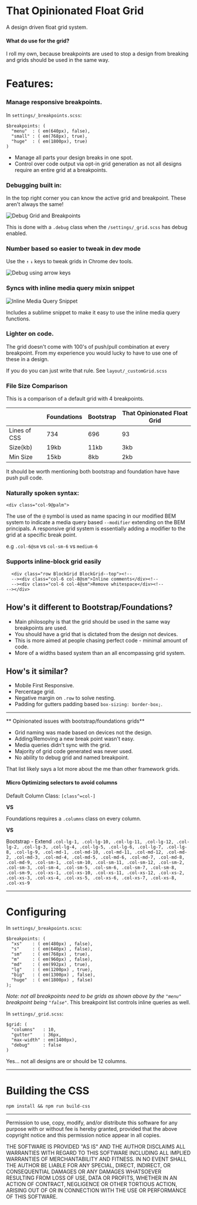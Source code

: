# That Opinionated Float Grid

A design driven float grid system.

#### What do use for the grid?
I roll my own, because breakpoints are used to stop a design from breaking and grids should be used in the same way.

# Features:

### Manage responsive breakpoints.

In `settings/_breakpoints.scss`:

```
$breakpoints: (
  "menu"  : ( em(640px), false),
  "small" : ( em(768px), true),
  "huge"  : ( em(1800px), true)
)
```
 - Manage all parts your design breaks in one spot.
 - Control over code output via opt-in grid generation as not all designs require an entire grid at a breakpoints.

### Debugging built in:
In the top right corner you can know the active grid and breakpoint. These aren't always the same!

![Debug Grid and Breakpoints](https://cloud.githubusercontent.com/assets/1244314/14584946/aa311980-04a3-11e6-944e-6ac02eaefe4e.gif)

This is done with a `.debug` class when the `/settings/_grid.scss` has debug enabled.

### Number based so easier to tweak in dev mode

Use the `↑` `↓` keys to tweak grids in Chrome dev tools.

![Debug using arrow keys](https://cloud.githubusercontent.com/assets/1244314/14584861/3aa0b5b0-04a0-11e6-8c90-bfb1a8d6656f.gif)

### Syncs with inline media query mixin snippet

![Inline Media Query Snippet ](https://cloud.githubusercontent.com/assets/1244314/14584867/5496867a-04a0-11e6-870e-344287e12520.gif)

Includes a sublime snippet to make it easy to use the inline media query functions.

### Lighter on code.

The grid doesn't come with 100's of push/pull combination at every breakpoint.
From my experience you would lucky to have to use one of these in a design.

If you do you can just write that rule. See `layout/_customGrid.scss`

### File Size Comparison

This is a comparison of a default grid with 4 breakpoints.

|                      | Foundations | Bootstrap     | That Opinionated Float Grid  |    
|--------------------- |---          |---            |---                           |
| Lines of CSS         | 734         | 696           | 93                           |     
| Size(kb)             | 19kb        | 11kb          | 3kb                          |     
| Min Size             | 15kb        | 8kb           | 2kb                          |    

It should be worth mentioning both bootstrap and foundation have have push pull code.

### Naturally spoken syntax:

`<div class="col-9@palm">`

The use of the `@` symbol is used as name spacing in our modified BEM system to indicate a media query based `--modifier` extending on the BEM principals. A responsive grid system is essentially adding a modifier to the grid at a specific break point.

e.g `.col-6@sm` vs `col-sm-6` vs `medium-6`

### Supports inline-block grid easily

```
  <div class="row BlockGrid BlockGrid--top"><!--
  --><div class="col-6 col-8@sm">Inline comments</div><!--
  --><div class="col-6 col-4@sm">Remove whitespace</div><!--
--></div>
```

## How's it different to Bootstrap/Foundations?

- Main philosophy is that the grid should be used in the same way breakpoints are used.
- You should have a grid that is dictated from the design not devices.
- This is more aimed at people chasing perfect code - minimal amount of code.
- More of a widths based system than an all encompassing grid system.

## How's it similar?

- Mobile First Responsive.
- Percentage grid.
- Negative margin on `.row` to solve nesting.
- Padding for gutters padding based `box-sizing: border-box;`.

------

** Opinionated issues with bootstrap/foundations grids**

* Grid naming was made based on devices not the design.
* Adding/Removing a new break point wasn't easy.
* Media queries didn't sync with the grid.
* Majority of grid code generated was never used.
* No ability to debug grid and named breakpoint.

That list likely says a lot more about the me than other framework grids.

#### Micro Optimizing selectors to avoid columns

Default Column Class:
`[class^=col-]` 

**VS**

Foundations requires a  `.columns` class on every column.

**VS**

Bootstrap - Extend
`.col-lg-1, .col-lg-10, .col-lg-11, .col-lg-12, .col-lg-2, .col-lg-3, .col-lg-4, .col-lg-5, .col-lg-6, .col-lg-7, .col-lg-8, .col-lg-9, .col-md-1, .col-md-10, .col-md-11, .col-md-12, .col-md-2, .col-md-3, .col-md-4, .col-md-5, .col-md-6, .col-md-7, .col-md-8, .col-md-9, .col-sm-1, .col-sm-10, .col-sm-11, .col-sm-12, .col-sm-2, .col-sm-3, .col-sm-4, .col-sm-5, .col-sm-6, .col-sm-7, .col-sm-8, .col-sm-9, .col-xs-1, .col-xs-10, .col-xs-11, .col-xs-12, .col-xs-2, .col-xs-3, .col-xs-4, .col-xs-5, .col-xs-6, .col-xs-7, .col-xs-8, .col-xs-9`

------------

# Configuring

In `settings/_breakpoints.scss`:

```
$breakpoints: (
  "xs"    : ( em(480px) , false),
  "s"     : ( em(640px) , false),
  "sm"    : ( em(768px) , true),
  "m"     : ( em(960px) , false),
  "md"    : ( em(992px) , true),
  "lg"    : ( em(1200px) , true),
  "big"   : ( em(1300px) , false),
  "huge"  : ( em(1800px) , false)
);
```
*Note: not all breakpoints need to be grids as shown above by the `"menu"` breakpoint being `"false"`*. This breakpoint list controls inline queries as well.

In `settings/_grid.scss`:

```
$grid: (
  "columns"   : 10,
  "gutter"    : 36px,
  "max-width" : em(1400px),
  "debug"     : false
)
```
Yes… not all designs are or should be 12 columns.

-----

# Building the CSS

`npm install && npm run build-css`

------

Permission to use, copy, modify, and/or distribute this software for any purpose with or without fee is hereby granted, provided that the above copyright notice and this permission notice appear in all copies.

THE SOFTWARE IS PROVIDED "AS IS" AND THE AUTHOR DISCLAIMS ALL WARRANTIES WITH REGARD TO THIS SOFTWARE INCLUDING ALL IMPLIED WARRANTIES OF MERCHANTABILITY AND FITNESS. IN NO EVENT SHALL THE AUTHOR BE LIABLE FOR ANY SPECIAL, DIRECT, INDIRECT, OR CONSEQUENTIAL DAMAGES OR ANY DAMAGES WHATSOEVER RESULTING FROM LOSS OF USE, DATA OR PROFITS, WHETHER IN AN ACTION OF CONTRACT, NEGLIGENCE OR OTHER TORTIOUS ACTION, ARISING OUT OF OR IN CONNECTION WITH THE USE OR PERFORMANCE OF THIS SOFTWARE.

